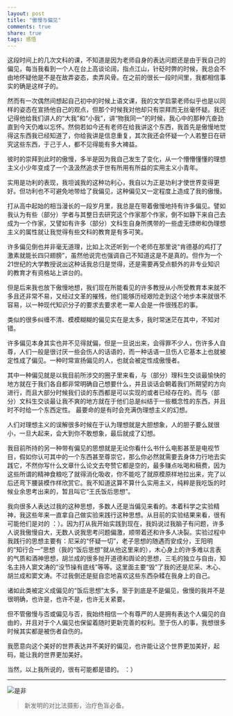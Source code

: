 ```yaml
---
layout: post
title: "傲慢与偏见" 
comments: true
share: true
tags: 感悟
---
```





这段时间上的几次文科的课，不知道是因为老师自身的表达问题还是由于我自己的偏见，每当我看到一个人在台上高谈论阔，指点江山，针砭时弊的时候，我总会不由地怀疑他是不是在故弄姿态，卖弄风骨。在之前的很长一段时间里，我都相信事实的确是这样子的。

然而有一次偶然间想起自己初中的时候上语文课，我的文学启蒙老师似乎也是以同样的姿态在宣扬他自己的观点，但那个时候我对他却只有崇拜而无丝毫怀疑。我还记得他给我们讲人的“大我”和“小我”，讲“物我同一”的时候，我心中的那种亢奋劲直到今天仍难以忘怀。然倘若如今还有老师在给我讲这个东西，我首先是傲慢地觉得这东西我已经知道了，你给我讲是信息重复，其次我还会怀疑一个人若整日在研究这些东西，于己于人，都不见得能有多大裨益。

彼时的崇拜到此时的傲慢，多半是因为我自己发生了变化，从一个懵懵懂懂的理想主义小少年变成了一个汲汲然追求于世有所用有所益的实用主义小青年。

实用是功利的表现，我坦诚我的这种功利心，我自以为正是功利才使世界变得更好。但功利也不可避免地带给了我偏见，这种偏见又一定程度上造成了我的傲慢。

打从高中起始的相当漫长的一段岁月里，我总是在带着傲慢地持有许多偏见。譬如我认为有些（部分）学者与其整日去研究这个作家那个作家，倒不如静下来自己去成为一个作家，又譬如有许多（部分）文科生自身所携带的一些虚无缥缈和伪理想主义的属性就让我觉得有些文科的教育是有多可笑。

许多偏见倒也并非毫无道理，比如上次还听到一个老师在那里说“肯德基的鸡打了激素就能长四只翅膀”，虽然他说完也强调自己不知道这是不是真的。但作为一个21世纪的大学教授说出这种话我总归是觉得，还是需要再受点额外的非专业知识的教育才有资格站上讲台的。

但是后来我也放下傲慢地想，我们现在所能看见的许多教授从小所受教育本来就不多且还非常不易，又经过文革的摧残，他们能够历经艰险走到这个地步本来就很不容易，以一种现代知识分子的要求去要求老一辈人会是一件很残忍的事。

类似的很多纠缠不清、模模糊糊的偏见实在是太多，我时常迷茫在其中，不知对错。

许多偏见本身其实也并不见得就偏，但是一旦说出来，会得罪不少人，伤许多人自尊，人们一般是很讨厌一些会伤人的话语的，而一种话语一旦伤人它基本上也就被定性成了偏见。一种时常宣扬偏见的人，也就会被定性成傲慢者。

其中一种偏见就是以我目前所涉交的圈子里来看，与（部分）理科生交谈最愉快的地方就在于我们各自都非常明确自己想要什么，并且谈话会朝着我们所期望的方向进行，而且大部分时候我们谈的东西都是可以实现的或者已经存在的。而与（部分）文科生交谈最让我不爽的地方就在于他们总是纠结于一些概念性的东西，并且时不时给一个东西定性。
最要命的是有时会充满伪理想主义的幻想。

人们对理想主义的误解很多时候在于认为理想就是大胆想象，人的胆子要么就很小，一旦大起来，会大到你不敢想象，最后就成了幻想。

我目前所持的另一种带有偏见的思想就是无论你看什么书什么电影甚至是电视节目，假如你认可其中的一个东西甚至尊崇它，那么你必然就需要去身体力行地去实践它，不然你写什么文章什么论文去夸赞它都是空的，最多赚点吆喝和稿费，因为这些所谓的精神食粮吃了就得消化吸收，你不能吃了就原模原样地拉出来，完了以后还弯下腰装模作样欣赏它。我不知道这算不算什么实用主义，纯粹是我吃饭的时候业余思考出来的，暂且叫它“王氏饭后思想”。

我向很多人表达过我的这种思想，多数人还是当偏见来看的。本着科学之实验精神，我这些年来一直拿自己做实验来践行这种思想。从目前的实验结果来看，很有可能他们是对的 ：）。因为打从我开始实践到现在，我妈说过我脑子有问题，许多人说我傲慢自大，无数人说我思考问题偏激，顺带着还和许多人决裂。实验过程中我践行的思想主要有：尼采的“怀疑一切”，老子思想的随遇而安成分，王阳明的“知行合一”思想（我的“饭后思想”就从他这里来的），木心身上的许多难以言表的气质和酒神思想，胡兰成的很多抛开道德和舆论的思想，三毛的独立与自由，知名主持人窦文涛的“没节操有底线”等等。这里面主要“毁”了我的还是尼采、木心、胡兰成和窦文涛。不过我倒还是挺自恋地喜欢这些东西杂糅在我身上的自己。

诸如此类被定义成偏见的“饭后思想”太多，至于到底是不是偏见，傲慢的我并不是很明确，也许是，也许不是，也许无关紧要。

但不管傲慢与否或偏见与否，我始终相信一个有尊严的人是拥有表达个人偏见的自由的，并且对于个人偏见也保留着随时更新完善的权利。至于伤人的事，我想很多时候其实都是被伤者自伤的。

我愿意向这个美好的世界表达并不美好的偏见，也许能让这个世界更加美好，起码，能让我的世界更加美好。

当然，以上我所说的，很有可能都是错的。 ：） 




----------


![是非](http://ww4.sinaimg.cn/large/708485bfgw1eq36juhuv6j20vz08fq3z.jpg)
> 新发明的对比法摄影，治疗色盲必备。













